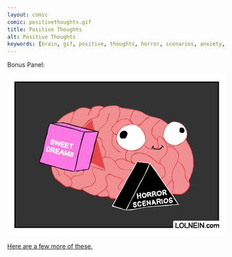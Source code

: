 ```yaml
---
layout: comic
comic: positivethoughts.gif
title: Positive Thoughts
alt: Positive Thoughts
keywords: [brain, gif, positive, thoughts, horror, scenarios, anxiety, depression]
---
```


Bonus Panel:

![Positive Thoughts Bonus Panel](/images/sweetdreams.gif)

[Here are a few more of these.](https://lolnein.com/2017/07/18/usefulinformation/)
